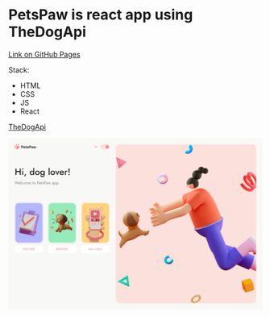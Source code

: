 # PetsPaw is react app using TheDogApi

[Link on GitHub Pages](https://johnstechnics.github.io/petspaw)

Stack:

- HTML
- CSS
- JS
- React

[TheDogApi](https://thedogapi.com/)

![preview](https://github.com/johnstechnics/petspaw/blob/main/src/assets/img/preview.jpg)
